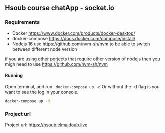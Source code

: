 ## Hsoub course chatApp - socket.io

### Requirements

- Docker https://www.docker.com/products/docker-desktop/
- docker-compose https://docs.docker.com/compose/install/
- Nodejs 16 use https://github.com/nvm-sh/nvm to be able to switch between different node version

if you are using other porjects that require other version of nodejs then you migh need to use https://github.com/nvm-sh/nvm

#### Running

Open terminal, and run
` docker-compose up -d` Or without the -d flag is you want to see the log in your console.

```sh
docker-compose up -d
```
### Project url

Project url: https://hsoub.elmajdoub.live
